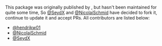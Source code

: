 This package was originally published by , but hasn't been maintained for quite some time, So [@SeydX](https://github.com/SexdX) and [@NicolaiSchmid](https://github.com/NicolaiSchmid) have decided to fork it, continue to update it and accept PRs. All contributors are listed below:

*   [@hendrikw01](https://github.com/hendrikw01)
*   [@NicolaiSchmid](https://github.com/NicolaiSchmid)
*   [@SeydX](https://github.com/SexdX)
